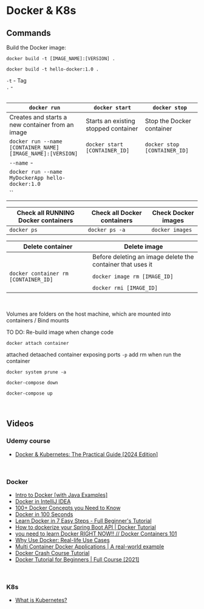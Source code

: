 # Docker & K8s 

## Commands
Build the Docker image:
```
docker build -t [IMAGE_NAME]:[VERSION] .

docker build -t hello-docker:1.0 .
```
`-t` - Tag <br>
`.` - <br>
<br>

| `docker run`                                                | `docker start`                       | `docker stop`                |
|-------------------------------------------------------------|--------------------------------------|------------------------------|
| Creates and starts a new container from an image            | Starts an existing stopped container | Stop the Docker container    |
| `docker run --name [CONTAINER_NAME] [IMAGE_NAME]:[VERSION]` | `docker start [CONTAINER_ID]`        | `docker stop [CONTAINER_ID]` |
| `--name` -                                                  |                                      |                              |
| `docker run --name MyDockerApp hello-docker:1.0`            |                                      |                              |
| ``                                                          |                                      |                              |
|                                                             |                                      |                              |

| Check all RUNNING Docker containers  | Check all Docker containers  | Check Docker images |
|--------------------------------------|------------------------------|---------------------|
| `docker ps`                          | `docker ps -a`               | `docker images`     |

| Delete container                     | Delete image                                               |
|--------------------------------------|------------------------------------------------------------|
|                                      | Before deleting an image delete the container that uses it |
| `docker container rm [CONTAINER_ID]` | `docker image rm [IMAGE_ID]`                               |
|                                      | `docker rmi [IMAGE_ID]`                                    |

<br>

Volumes are folders on the host machine, which are mounted into containers / Bind mounts

TO DO: Re-build image when change code
```
docker attach container
```
attached detaached container
exposing ports `-p`
add rm when run the container
```
docker system prune -a
```
```
docker-compose down
```
```
docker-compose up
```
<br>

## Videos

### Udemy course
- [Docker & Kubernetes: The Practical Guide [2024 Edition]](https://www.udemy.com/course/docker-kubernetes-the-practical-guide/?couponCode=LETSLEARNNOWPP)
<br>

### Docker
- [Intro to Docker [with Java Examples]](https://www.youtube.com/watch?v=FzwIs2jMESM)
- [Docker in IntelliJ IDEA](https://www.youtube.com/watch?v=FzwIs2jMESM)
- [100+ Docker Concepts you Need to Know](https://www.youtube.com/watch?v=rIrNIzy6U_g)
- [Docker in 100 Seconds](https://www.youtube.com/watch?v=Gjnup-PuquQ)
- [Learn Docker in 7 Easy Steps - Full Beginner's Tutorial](https://www.youtube.com/watch?v=gAkwW2tuIqE)
- [How to dockerize your Spring Boot API | Docker Tutorial](https://www.youtube.com/watch?v=3SNKdr3f9Io)
- [you need to learn Docker RIGHT NOW!! // Docker Containers 101](https://www.youtube.com/watch?v=eGz9DS-aIeY)
- [Why Use Docker: Real-life Use Cases](https://www.youtube.com/watch?v=rcYswUg0J5k)
- [Multi Container Docker Applications | A real-world example](https://www.youtube.com/watch?v=bX_tFv0YCqg)
- [Docker Crash Course Tutorial](https://www.youtube.com/playlist?list=PL4cUxeGkcC9hxjeEtdHFNYMtCpjNBm3h7)
- [Docker Tutorial for Beginners | Full Course [2021]](https://www.youtube.com/watch?v=p28piYY_wv8&t=3763s)
<br>

### K8s
- [What is Kubernetes?](https://www.youtube.com/watch?v=IMOZCDhH7do&list=PLN_xGGp_EzELV3J2Bp-kNkmI2Vor338NI&index=9)